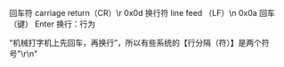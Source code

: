 回车符 carriage return（CR）\r 0x0d
换行符 line feed （LF）\n 0x0a
回车（键） Enter
换行：行为

“机械打字机上先回车，再换行”，所以有些系统的【行分隔（符）】是两个符号"\r\n"
